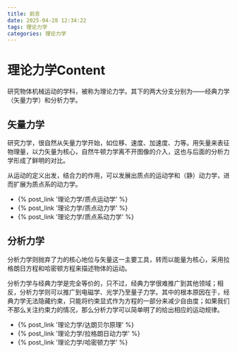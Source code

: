 ```yaml
---
title: 前言
date: 2025-04-28 12:34:22
tags: 理论力学
categories: 理论力学
---
```


# 理论力学Content

研究物体机械运动的学科，被称为理论力学。其下的两大分支分别为——经典力学（矢量力学）和分析力学。

## 矢量力学

研究力学，很自然从矢量力学开始，如位移、速度、加速度、力等。用矢量来表征物理量，以力矢量为核心，自然牛顿力学离不开图像的介入，这也与后面的分析力学形成了鲜明的对比。

从运动的定义出发，结合力的作用，可以发展出质点的运动学和（静）动力学，进而扩展为质点系的动力学。

- {% post_link '理论力学/质点运动学' %}
- {% post_link '理论力学/质点动力学' %}
- {% post_link '理论力学/质点系动力学' %}


## 分析力学

分析力学则抛弃了力的核心地位与矢量这一主要工具，转而以能量为核心，采用拉格朗日方程和哈密顿方程来描述物体的运动。

分析力学与经典力学是完全等价的，只不过，经典力学很难推广到其他领域；相反，分析力学则可以推广到电磁学、光学乃至量子力学。其中的根本原因在于，经典力学无法隐藏约束，只能将约束显式作为方程的一部分来减少自由度；如果我们不那么关注约束力的情况，那么分析力学可以简单明了的给出相应的运动规律。

- {% post_link '理论力学/达朗贝尔原理' %}
- {% post_link '理论力学/拉格朗日动力学' %}
- {% post_link '理论力学/哈密顿力学' %}


